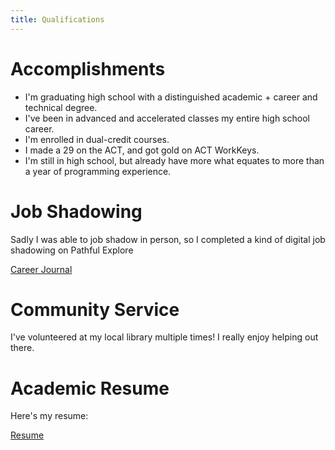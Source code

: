 ```yaml
---
title: Qualifications
---
```


# Accomplishments

- I'm graduating high school with a distinguished academic + career and technical degree.
- I've been in advanced and accelerated classes my entire high school career.
- I'm enrolled in dual-credit courses.
- I made a 29 on the ACT, and got gold on ACT WorkKeys.
- I'm still in high school, but already have more what equates to more than a year of programming experience.

# Job Shadowing

<!-- TODO: Add job shadowing info -->
Sadly I was able to job shadow in person, so I completed a kind of digital job shadowing on Pathful Explore

[Career Journal](https://drive.google.com/file/d/1uHHzKWf_pVt5qv10xTAHwmoIlY3c5Ql8/view?usp=sharing)

# Community Service

I've volunteered at my local library multiple times! I really enjoy helping out there.

# Academic Resume

<!-- TODO: Make remark iframe handler -->
Here's my resume:

[Resume](https://drive.google.com/file/d/1kXQ13UAKyJKpEDBp-cZAeNOJo8zk17l0/view?usp=sharing)
